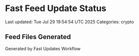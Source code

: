 # Fast Feed Update Status
Last updated: Tue Jul 29 19:54:54 UTC 2025
Categories: crypto

## Feed Files Generated

Generated by Fast Updates Workflow
